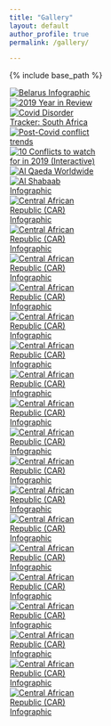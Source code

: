 ```yaml
---
title: "Gallery"
layout: default
author_profile: true
permalink: /gallery/

---
```


{% include base_path %}

<!-- Lightbox library -->
<link rel="stylesheet" href="https://cdnjs.cloudflare.com/ajax/libs/lightbox2/2.11.3/css/lightbox.min.css" crossorigin="anonymous" />

<!-- Masonry library -->
<script src="https://cdnjs.cloudflare.com/ajax/libs/masonry/4.2.2/masonry.pkgd.min.js"></script>
<script src="https://unpkg.com/imagesloaded@4/imagesloaded.pkgd.min.js"></script>


<div class="grid gallery">
<div class="grid-sizer"></div>
  <div class="grid-item">
    <a href="/images/gallery_images/BelarusInfographic.png" data-toggle="lightbox" data-gallery="gallery">
      <img src="/images/gallery_images/BelarusInfographic.png" alt="Belarus Infographic" />
    </a>
  </div>

  <div class="grid-item">
    <a href="/images/gallery_images/2019YearInReviewImage.png" data-toggle="lightbox" data-gallery="gallery">
      <img src="/images/gallery_images/2019YearInReviewImage.png"  alt="2019 Year in Review" />
    </a>
  </div>

  <div class="grid-item">
    <a href="/images/gallery_images/CDT_South-Africa.png" data-toggle="lightbox" data-gallery="gallery">
      <img src="/images/gallery_images/CDT_South-Africa.png"  alt="Covid Disorder Tracker: South Africa" />
    </a>
  </div>

  <div class="grid-item">
    <a href="/images/gallery_images/conflict-dash.png" data-toggle="lightbox" data-gallery="gallery">
      <img src="/images/gallery_images/conflict-dash.png"  alt="Post-Covid conflict trends" />
    </a>
  </div>

  <div class="grid-item">
    <a href="/images/gallery_images/10ConflictsInteractive.png" data-toggle="lightbox" data-gallery="gallery">
      <img src="/images/gallery_images/10ConflictsInteractive.png"  alt="10 Conflicts to watch for in 2019 (Interactive)" />
    </a>
  </div>

  <div class="grid-item">
    <a href="/images/gallery_images/alqaeda.png" data-toggle="lightbox" data-gallery="gallery">
      <img src="/images/gallery_images/alqaeda.png"  alt="Al Qaeda Worldwide" />
    </a>
  </div>

  <div class="grid-item">
    <a href="/images/gallery_images/alshabaab.png" data-toggle="lightbox" data-gallery="gallery">
      <img src="/images/gallery_images/alshabaab.png"  alt="Al Shabaab Infographic" />
    </a>
  </div>
  
  <div class="grid-item">
    <a href="/images/gallery_images/CAR-Infographic.png" data-toggle="lightbox" data-gallery="gallery">
      <img src="/images/gallery_images/CAR-Infographic.png"  alt="Central African Republic (CAR) Infographic" />
    </a>
  </div>

  <div class="grid-item">
    <a href="/images/gallery_images/Dashboard-1-3.png" data-toggle="lightbox" data-gallery="gallery">
      <img src="/images/gallery_images/Dashboard-1-3.png"  alt="Central African Republic (CAR) Infographic" />
    </a>
  </div>

  <div class="grid-item">
    <a href="/images/gallery_images/Dashboard-1-13.png" data-toggle="lightbox" data-gallery="gallery">
      <img src="/images/gallery_images/Dashboard-1-13.png"  alt="Central African Republic (CAR) Infographic" />
    </a>
  </div>

  <div class="grid-item">
    <a href="/images/gallery_images/Dashboard-2.png" data-toggle="lightbox" data-gallery="gallery">
      <img src="/images/gallery_images/Dashboard-2.png"  alt="Central African Republic (CAR) Infographic" />
    </a>
  </div>

  <div class="grid-item">
    <a href="/images/gallery_images/Dashboard-3-19.png" data-toggle="lightbox" data-gallery="gallery">
      <img src="/images/gallery_images/Dashboard-3-19.png"  alt="Central African Republic (CAR) Infographic" />
    </a>
  </div>

  <div class="grid-item">
    <a href="/images/gallery_images/Demodash.png" data-toggle="lightbox" data-gallery="gallery">
      <img src="/images/gallery_images/Demodash.png"  alt="Central African Republic (CAR) Infographic" />
    </a>
  </div>

  <div class="grid-item">
    <a href="/images/gallery_images/FIG-1-POST-COVID-MAP-DASH.png" data-toggle="lightbox" data-gallery="gallery">
      <img src="/images/gallery_images/FIG-1-POST-COVID-MAP-DASHaphic.png"  alt="Central African Republic (CAR) Infographic" />
    </a>
  </div>

   <div class="grid-item">
    <a href="/images/gallery_images/India_dash.png" data-toggle="lightbox" data-gallery="gallery">
      <img src="/images/gallery_images/India_dash.png"  alt="Central African Republic (CAR) Infographic" />
    </a>
  </div>

 <div class="grid-item">
    <a href="/images/gallery_images/IS_Expansion.png" data-toggle="lightbox" data-gallery="gallery">
      <img src="/images/gallery_images/IS_Expansion.png"  alt="Central African Republic (CAR) Infographic" />
    </a>
  </div>

   <div class="grid-item">
    <a href="/images/gallery_images/IsraelPalestine.png" data-toggle="lightbox" data-gallery="gallery">
      <img src="/images/gallery_images/IsraelPalestine.png"  alt="Central African Republic (CAR) Infographic" />
    </a>
  </div>

   <div class="grid-item">
    <a href="/images/gallery_images/mobviolenceDash.png" data-toggle="lightbox" data-gallery="gallery">
      <img src="/images/gallery_images/mobviolenceDash.png"  alt="Central African Republic (CAR) Infographic" />
    </a>
  </div>

   <div class="grid-item">
    <a href="/images/gallery_images/morecountriesmoreviolence.png" data-toggle="lightbox" data-gallery="gallery">
      <img src="/images/gallery_images/morecountriesmoreviolence.png"  alt="Central African Republic (CAR) Infographic" />
    </a>
  </div>

   <div class="grid-item">
    <a href="/images/gallery_images/PakistanDash.png" data-toggle="lightbox" data-gallery="gallery">
      <img src="/images/gallery_images/PakistanDash.png"  alt="Central African Republic (CAR) Infographic" />
    </a>
  </div>

   <div class="grid-item">
    <a href="/images/gallery_images/philippines.png" data-toggle="lightbox" data-gallery="gallery">
      <img src="/images/gallery_images/philippines.png"  alt="Central African Republic (CAR) Infographic" />
    </a>
  </div>

   <div class="grid-item">
    <a href="/images/gallery_images/revengeofthekurds.png" data-toggle="lightbox" data-gallery="gallery">
      <img src="/images/gallery_images/revengeofthekurds.png"  alt="Central African Republic (CAR) Infographic" />
    </a>
  </div>

   <div class="grid-item">
    <a href="/images/gallery_images/south-africa.png" data-toggle="lightbox" data-gallery="gallery">
      <img src="/images/gallery_images/south-arica.png"  alt="Central African Republic (CAR) Infographic" />
    </a>
  </div>

   <div class="grid-item">
    <a href="/images/gallery_images/taking stock.png" data-toggle="lightbox" data-gallery="gallery">
      <img src="/images/gallery_images/taking stock.png"  alt="Central African Republic (CAR) Infographic" />
    </a>
  </div>

   <div class="grid-item">
    <a href="/images/gallery_images/PakistanDash.png" data-toggle="lightbox" data-gallery="gallery">
      <img src="/images/gallery_images/PakistanDash.png"  alt="Central African Republic (CAR) Infographic" />
    </a>
  </div>
  <!-- Add more images here -->
</div>

<style>
  .grid-item {
    margin: 1px;
  }
  .grid-sizer,
  .grid-item {
    width: calc(33.33% - 2px);
    margin: 1px;
  }
   img {
    max-width: 100%;
    height: auto;
  }
</style>

<script>
  var grid = document.querySelector('.gallery');
  imagesLoaded(grid, function () {
    new Masonry(grid, {
      itemSelector: '.grid-item',
      columnWidth: '.grid-sizer',
      fitWidth: true,
      percentPosition: true
    });
  });
</script>
